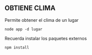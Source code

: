 ## OBTIENE CLIMA

Permite obtener el clima de un lugar
```
node app -d lugar
```

Recuerda instalar los paquetes externos
```
npm install
```